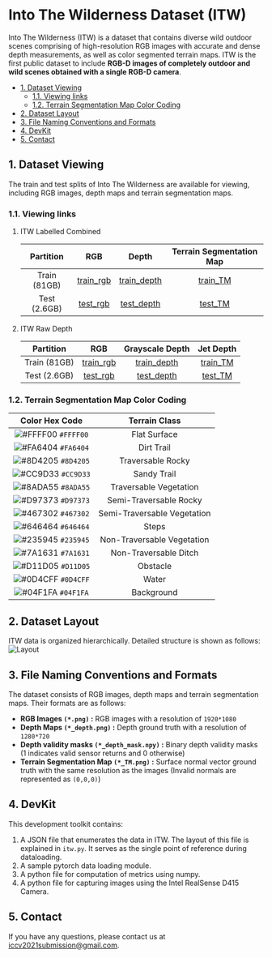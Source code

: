# Into The Wilderness Dataset (ITW)
Into The Wilderness (ITW) is a dataset that contains diverse wild outdoor scenes comprising of high-resolution RGB images with accurate and dense depth measurements, as well as color segmented terrain maps. ITW is the first public dataset to include **RGB-D images of completely outdoor and wild scenes obtained with a single RGB-D camera**.

- [1. Dataset Viewing](#1-dataset-viewing)
  - [1.1. Viewing links](#11-viewing-links)
  - [1.2. Terrain Segmentation Map Color Coding](#12-terrain-segmentation-map-color-coding)
- [2. Dataset Layout](#2-dataset-layout)
- [3. File Naming Conventions and Formats](#3-file-naming-conventions-and-formats)
- [4. DevKit](#4-devkit)
- [5. Contact](#5-contact)

## 1. Dataset Viewing

The train and test splits of Into The Wilderness are available for viewing, including RGB images, depth maps and terrain segmentation maps.

### 1.1. Viewing links

1. ITW Labelled Combined  

    |     Partition      |                      RGB                      | Depth                                               |             Terrain Segmentation Map             |
    | :----------------: | :-------------------------------------------: | :-------------------------------------------------: | :----------------------------------------------: |
    |    Train (81GB)    | [train_rgb](http://diode-dataset.s3.amazonaws.com/train.tar.gz) | [train_depth](https://pan.baidu.com/s/1Ga9v6jVzyxfu1TUWJzo7mA) | [train_TM](https://pan.baidu.com/s/1Ga9v6jVzyxfu1TUWJzo7mA) |
    |     Test (2.6GB)   | [test_rgb](http://diode-dataset.s3.amazonaws.com/val.tar.gz)     | [test_depth](https://pan.baidu.com/s/18IoX7f9W3F7acP0hjl7NSA) | [test_TM](https://pan.baidu.com/s/1Ga9v6jVzyxfu1TUWJzo7mA) |

2. ITW Raw Depth

    |     Partition      |                      RGB                      |                  Grayscale Depth                    |                    Jet Depth                     |
    | :----------------: | :-------------------------------------------: | :-------------------------------------------------: | :----------------------------------------------: |
    |    Train (81GB)    | [train_rgb](http://diode-dataset.s3.amazonaws.com/train.tar.gz) | [train_depth](https://pan.baidu.com/s/1Ga9v6jVzyxfu1TUWJzo7mA) | [train_TM](https://pan.baidu.com/s/1Ga9v6jVzyxfu1TUWJzo7mA) |
    |     Test (2.6GB)   | [test_rgb](http://diode-dataset.s3.amazonaws.com/val.tar.gz)     | [test_depth](https://pan.baidu.com/s/18IoX7f9W3F7acP0hjl7NSA) | [test_TM](https://pan.baidu.com/s/1Ga9v6jVzyxfu1TUWJzo7mA) |

### 1.2. Terrain Segmentation Map Color Coding

| Color Hex Code | Terrain Class |
| :-: | :-: |
| ![#FFFF00](https://via.placeholder.com/15/FFFF00/000000?text=+) `#FFFF00` | Flat Surface |  
| ![#FA6404](https://via.placeholder.com/15/FA6404/000000?text=+) `#FA6404` | Dirt Trail |  
| ![#8D4205](https://via.placeholder.com/15/8D4205/000000?text=+) `#8D4205` | Traversable Rocky |  
| ![#CC9D33](https://via.placeholder.com/15/CC9D33/000000?text=+) `#CC9D33` | Sandy Trail |  
| ![#8ADA55](https://via.placeholder.com/15/8ADA55/000000?text=+) `#8ADA55` | Traversable Vegetation |  
| ![#D97373](https://via.placeholder.com/15/D97373/000000?text=+) `#D97373` | Semi-Traversable Rocky |  
| ![#467302](https://via.placeholder.com/15/467302/000000?text=+) `#467302` | Semi-Traversable Vegetation |  
| ![#646464](https://via.placeholder.com/15/646464/000000?text=+) `#646464` | Steps |  
| ![#235945](https://via.placeholder.com/15/235945/000000?text=+) `#235945` | Non-Traversable Vegetation |  
| ![#7A1631](https://via.placeholder.com/15/7A1631/000000?text=+) `#7A1631` | Non-Traversable Ditch |  
| ![#D11D05](https://via.placeholder.com/15/D11D05/000000?text=+) `#D11D05` | Obstacle |  
| ![#0D4CFF](https://via.placeholder.com/15/0D4CFF/000000?text=+) `#0D4CFF` | Water |  
| ![#04F1FA](https://via.placeholder.com/15/04F1FA/000000?text=+) `#04F1FA` | Background |  


## 2. Dataset Layout
ITW data is organized hierarchically. Detailed structure is shown as follows:
![Layout](dataset_layout.png)

## 3. File Naming Conventions and Formats
The dataset consists of RGB images, depth maps and terrain segmentation maps. Their formats are as follows:
- **RGB Images `(*.png)` :** RGB images with a resolution of `1920*1080`
- **Depth Maps `(*_depth.png)` :** Depth ground truth with a resolution of `1280*720`
- **Depth validity masks `(*_depth_mask.npy)` :** Binary depth validity masks (1 indicates valid sensor returns and 0 otherwise)
- **Terrain Segmentation Map `(*_TM.png)` :** Surface normal vector ground truth with the same resolution as the images (Invalid normals are represented as `(0,0,0)`)

## 4. DevKit
This development toolkit contains:
1. A JSON file that enumerates the data in ITW. The layout of this file is explained in `itw.py`. It serves as the single point of reference during dataloading.
2. A sample pytorch data loading module.
3. A python file for computation of metrics using numpy.
4. A python file for capturing images using the Intel RealSense D415 Camera.

## 5. Contact
If you have any questions, please contact us at [iccv2021submission@gmail.com](iccv2021submission@gmail.com).
